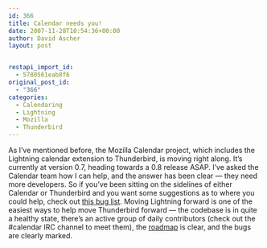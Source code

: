 ```yaml
---
id: 366
title: Calendar needs you!
date: 2007-11-28T10:54:36+00:00
author: David Ascher
layout: post


restapi_import_id:
  - 5780561eab8f6
original_post_id:
  - "366"
categories:
  - Calendaring
  - Lightning
  - Mozilla
  - Thunderbird
---
```

As I&#8217;ve mentioned before, the Mozilla Calendar project, which includes the Lightning calendar extension to Thunderbird, is moving right along. It&#8217;s currently at version 0.7, heading towards a 0.8 release ASAP. I&#8217;ve asked the Calendar team how I can help, and the answer has been clear &#8212; they need more developers. So if you&#8217;ve been sitting on the sidelines of either Calendar or Thunderbird and you want some suggestions as to where you could help, check out [this bug list](http://tinyurl.com/yr2d8z). Moving Lightning forward is one of the easiest ways to help move Thunderbird forward &#8212; the codebase is in quite a healthy state, there&#8217;s an active group of daily contributors (check out the #calendar IRC channel to meet them), the [roadmap](http://wiki.mozilla.org/Calendar:Roadmap) is clear, and the bugs are clearly marked.
